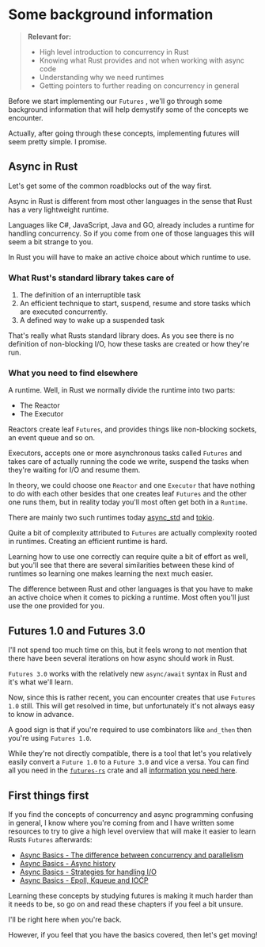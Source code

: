 # Some background information

> **Relevant for:**
>
> - High level introduction to concurrency in Rust
> - Knowing what Rust provides and not when working with async code
> - Understanding why we need runtimes 
> - Getting pointers to further reading on concurrency in general

Before we start implementing our `Futures` , we'll go through some background
information that will help demystify some of the concepts we encounter.

Actually, after going through these concepts, implementing futures will seem
pretty simple. I promise.

## Async in Rust

Let's get some of the common roadblocks out of the way first.

Async in Rust is different from most other languages in the sense that Rust
has a very lightweight runtime.

Languages like C#, JavaScript, Java and GO, already includes a runtime 
for handling concurrency. So if you come from one of those languages this will 
seem a bit strange to you.

In Rust you will have to make an active choice about which runtime to use.

### What Rust's standard library takes care of

1. The definition of an interruptible task
2. An efficient technique to start, suspend, resume and store tasks which are
executed concurrently.
3. A defined way to wake up a suspended task

That's really what Rusts standard library does. As you see there is no definition
of non-blocking I/O, how these tasks are created or how they're run.


### What you need to find elsewhere

A runtime. Well, in Rust we normally divide the runtime into two parts:

- The Reactor
- The Executor

Reactors create leaf `Futures`, and provides things like non-blocking sockets,
an event queue and so on.

Executors, accepts one or more asynchronous tasks called `Futures` and takes
care of actually running the code we write, suspend the tasks when they're
waiting for I/O and resume them.

In theory, we could choose one `Reactor` and one `Executor` that have nothing
to do with each other besides that one creates leaf `Futures` and the other one
runs them, but in reality today you'll most often get both in a `Runtime`.

There are mainly two such runtimes today [async_std][async_std] and [tokio][tokio].

Quite a bit of complexity attributed to `Futures` are actually complexity rooted
in runtimes. Creating an efficient runtime is hard. 

Learning how to use one correctly can require quite a bit of effort as well, but you'll see that there are several similarities between these kind of runtimes so
learning one makes learning the next much easier.

The difference between Rust and other languages is that you have to make an
active choice when it comes to picking a runtime. Most often you'll just use
the one provided for you.

## Futures 1.0 and Futures 3.0

I'll not spend too much time on this, but it feels wrong to not mention that
there have been several iterations on how async should work in Rust.

`Futures 3.0` works with the relatively new `async/await` syntax in Rust and
it's what we'll learn.

Now, since this is rather recent, you can encounter creates that use `Futures 1.0`
still. This will get resolved in time, but unfortunately it's not always easy
to know in advance.

A good sign is that if you're required to use combinators like `and_then` then
you're using `Futures 1.0`.

While they're not directly compatible, there is a tool that let's you relatively
easily convert a `Future 1.0` to a `Future 3.0` and vice a versa. You can find
all you need in the [`futures-rs`][futures_rs] crate and all 
[information you need here][compat_info].

## First things first

If you find the concepts of concurrency and async programming confusing in
general, I know where you're coming from and I have written some resources to 
try to give a high level overview that will make it easier to learn Rusts 
`Futures` afterwards:

* [Async Basics - The difference between concurrency and parallelism](https://cfsamson.github.io/book-exploring-async-basics/1_concurrent_vs_parallel.html)
* [Async Basics - Async history](https://cfsamson.github.io/book-exploring-async-basics/2_async_history.html)
* [Async Basics - Strategies for handling I/O](https://cfsamson.github.io/book-exploring-async-basics/5_strategies_for_handling_io.html)
* [Async Basics - Epoll, Kqueue and IOCP](https://cfsamson.github.io/book-exploring-async-basics/6_epoll_kqueue_iocp.html)

Learning these concepts by studying futures is making it much harder than
it needs to be, so go on and read these chapters if you feel a bit unsure. 

I'll be right here when you're back.

However, if you feel that you have the basics covered, then let's get moving!

[async_std]: https://github.com/async-rs/async-std
[tokio]: https://github.com/tokio-rs/tokio
[compat_info]: https://rust-lang.github.io/futures-rs/blog/2019/04/18/compatibility-layer.html
[futures_rs]: https://github.com/rust-lang/futures-rs
